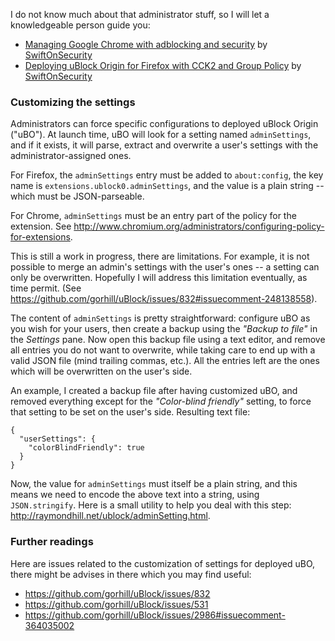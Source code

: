 I do not know much about that administrator stuff, so I will let a knowledgeable person guide you:
- [Managing Google Chrome with adblocking and security](https://decentsecurity.com/enterprise/#/ublock-for-google-chrome-deployment/) by [SwiftOnSecurity](https://twitter.com/SwiftOnSecurity/status/783348579943317504)
- [Deploying uBlock Origin for Firefox with CCK2 and Group Policy](https://decentsecurity.com/enterprise/#/ublock-for-firefox-deployment/) by [SwiftOnSecurity](https://twitter.com/SwiftOnSecurity/status/783348579943317504)

### Customizing the settings

Administrators can force specific configurations to deployed uBlock Origin ("uBO"). At launch time, uBO will look for a setting named `adminSettings`, and if it exists, it will parse, extract and overwrite a user's settings with the administrator-assigned ones.

For Firefox, the `adminSettings` entry must be added to `about:config`, the key name is `extensions.ublock0.adminSettings`, and the value is a plain string -- which must be JSON-parseable.

For Chrome, `adminSettings` must be an entry part of the policy for the extension. See <http://www.chromium.org/administrators/configuring-policy-for-extensions>.

This is still a work in progress, there are limitations. For example, it is not possible to merge an admin's settings with the user's ones -- a setting can only be overwritten. Hopefully I will address this limitation eventually, as time permit. (See https://github.com/gorhill/uBlock/issues/832#issuecomment-248138558).

The content of `adminSettings` is pretty straightforward: configure uBO as you wish for your users, then create a backup using the _"Backup to file"_ in the _Settings_ pane. Now open this backup file using a text editor, and remove all entries you do not want to overwrite, while taking care to end up with a valid JSON file (mind trailing commas, etc.). All the entries left are the ones which will be overwritten on the user's side.

An example, I created a backup file after having customized uBO, and removed everything except for the _"Color-blind friendly"_ setting, to force that setting to be set on the user's side. Resulting text file:

    {
      "userSettings": {
        "colorBlindFriendly": true
      }
    }

Now, the value for `adminSettings` must itself be a plain string, and this means we need to encode the above text into a string, using `JSON.stringify`. Here is a small utility to help you deal with this step: <http://raymondhill.net/ublock/adminSetting.html>.

### Further readings

Here are issues related to the customization of settings for deployed uBO, there might be advises in there which you may find useful:
- https://github.com/gorhill/uBlock/issues/832
- https://github.com/gorhill/uBlock/issues/531
- https://github.com/gorhill/uBlock/issues/2986#issuecomment-364035002